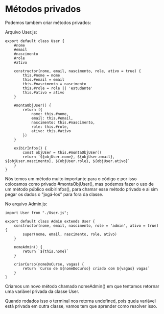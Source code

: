# Métodos privados

Podemos também criar métodos privados:

Arquivo User.js:

    export default class User {
        #nome
        #email
        #nascimento
        #role
        #ativo

        constructor(nome, email, nascimento, role, ativo = true) {
            this.#nome = nome
            this.#email = email
            this.#nascimento = nascimento
            this.#role = role || 'estudante'
            this.#ativo = ativo
        }

        #montaObjUser() {
            return ({
                nome: this.#nome,
                email: this.#email,
                nascimento: this.#nascimento,
                role: this.#role,
                ativo: this.#ativo
            })
        }

        exibirInfos() {
            const objUser = this.#montaObjUser()
            return `${objUser.nome}, ${objUser.email}, ${objUser.nascimento}, ${objUser.role}, ${objUser.ativo}`
        }
    }

Nós temos um método muito importante para o código e por isso colocamos como privado #montaObjUser(), mas podemos fazer o uso de um método público exibirInfos(), para chamar esse método privado e ai sim pegar os dados o "jogá-los" para fora da classe.

No arquivo Admin.js:

    import User from "./User.js";

    export default class Admin extends User {
        constructor(nome, email, nascimento, role = 'admin', ativo = true) {
            super(nome, email, nascimento, role, ativo)
        }

        nomeAdmin() {
            return `${this.nome}`
        }

        criarCurso(nomeDoCurso, vagas) {
            return `Curso de ${nomeDoCurso} criado com ${vagas} vagas`
        }
    }

Criamos um novo método chamado nomeAdmin() em que tentamos retornar uma variável privada da classe User.

Quando rodados isso o terminal nos retorna undefined, pois quela variável está privada em outra classe, vamos tem que aprender como resolver isso.
